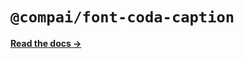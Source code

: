 # `@compai/font-coda-caption`

[**Read the docs &rarr;**](https://components.ai/docs/typefaces/coda-caption)
